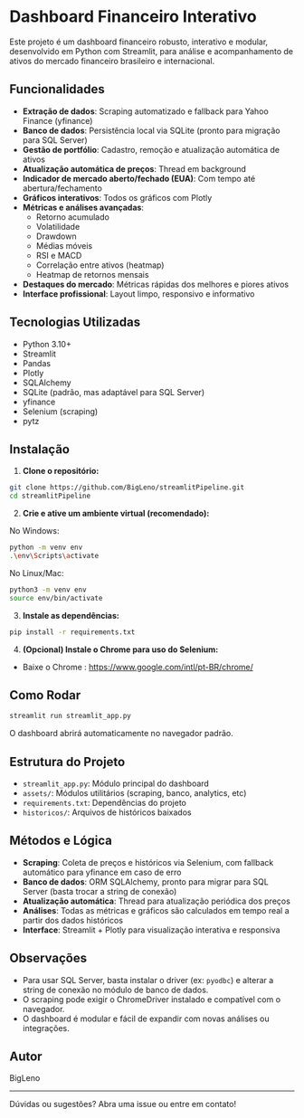 # Dashboard Financeiro Interativo

Este projeto é um dashboard financeiro robusto, interativo e modular, desenvolvido em Python com Streamlit, para análise e acompanhamento de ativos do mercado financeiro brasileiro e internacional.

## Funcionalidades
- **Extração de dados**: Scraping automatizado e fallback para Yahoo Finance (yfinance)
- **Banco de dados**: Persistência local via SQLite (pronto para migração para SQL Server)
- **Gestão de portfólio**: Cadastro, remoção e atualização automática de ativos
- **Atualização automática de preços**: Thread em background
- **Indicador de mercado aberto/fechado (EUA)**: Com tempo até abertura/fechamento
- **Gráficos interativos**: Todos os gráficos com Plotly
- **Métricas e análises avançadas**:
  - Retorno acumulado
  - Volatilidade
  - Drawdown
  - Médias móveis
  - RSI e MACD
  - Correlação entre ativos (heatmap)
  - Heatmap de retornos mensais
- **Destaques do mercado**: Métricas rápidas dos melhores e piores ativos
- **Interface profissional**: Layout limpo, responsivo e informativo

## Tecnologias Utilizadas
- Python 3.10+
- Streamlit
- Pandas
- Plotly
- SQLAlchemy
- SQLite (padrão, mas adaptável para SQL Server)
- yfinance
- Selenium (scraping)
- pytz

## Instalação

1. **Clone o repositório:**

```bash
git clone https://github.com/BigLeno/streamlitPipeline.git
cd streamlitPipeline
```

2. **Crie e ative um ambiente virtual (recomendado):**

No Windows:
```bash
python -m venv env
.\env\Scripts\activate
```
No Linux/Mac:
```bash
python3 -m venv env
source env/bin/activate
```

3. **Instale as dependências:**

```bash
pip install -r requirements.txt
```

4. **(Opcional) Instale o Chrome para uso do Selenium:**
- Baixe o Chrome : https://www.google.com/intl/pt-BR/chrome/

## Como Rodar

```bash
streamlit run streamlit_app.py
```

O dashboard abrirá automaticamente no navegador padrão.

## Estrutura do Projeto
- `streamlit_app.py`: Módulo principal do dashboard
- `assets/`: Módulos utilitários (scraping, banco, analytics, etc)
- `requirements.txt`: Dependências do projeto
- `historicos/`: Arquivos de históricos baixados

## Métodos e Lógica
- **Scraping**: Coleta de preços e históricos via Selenium, com fallback automático para yfinance em caso de erro
- **Banco de dados**: ORM SQLAlchemy, pronto para migrar para SQL Server (basta trocar a string de conexão)
- **Atualização automática**: Thread para atualização periódica dos preços
- **Análises**: Todas as métricas e gráficos são calculados em tempo real a partir dos dados históricos
- **Interface**: Streamlit + Plotly para visualização interativa e responsiva

## Observações
- Para usar SQL Server, basta instalar o driver (ex: `pyodbc`) e alterar a string de conexão no módulo de banco de dados.
- O scraping pode exigir o ChromeDriver instalado e compatível com o navegador.
- O dashboard é modular e fácil de expandir com novas análises ou integrações.

## Autor
BigLeno

---
Dúvidas ou sugestões? Abra uma issue ou entre em contato!
